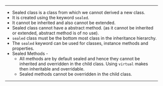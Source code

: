 
---
- Sealed class is a class from which we cannot derived a new class.
- It is created using the keyword `sealed`.
- It cannot be inherited and also cannot be extended.
- Sealed class cannot have a abstract method. (as it cannot be inherited or extended, abstract method is of no use).
- `sealed` class must be the bottom most class in the inheritance hierarchy.
- The `sealed` keyword can be used for classes, instance methods and properties.
- Sealed Methods -
	- All methods are by default sealed and hence they cannot be inherited and overridden in the child class. Using `virtual` makes then inheritable and overridable.
	- Sealed methods cannot be overridden in the child class.
---